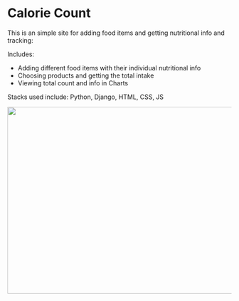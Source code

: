 # Calorie Count

This is an simple site for adding food items and getting nutritional info and tracking:

Includes: 
* Adding different food items with their individual nutritional info 
* Choosing products and getting the total intake 
* Viewing total count and info in Charts


Stacks used include: 
Python, Django, HTML, CSS, JS

<img src="https://github.com/yasmin-ahh/calorieCount/assets/78480767/4aa91b58-077e-4811-bf5c-1642456ab848" height=420px width=600px>
